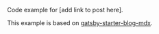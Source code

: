 Code example for [add link to post here].

This example is based on [gatsby-starter-blog-mdx](https://www.gatsbyjs.org/starters/hagnerd/gatsby-starter-blog-mdx/).